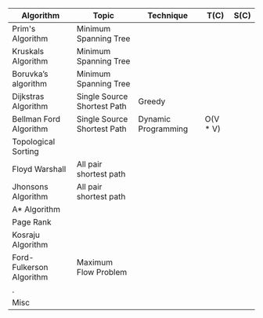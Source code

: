 
Algorithm | Topic | Technique | T(C) | S(C) | 
--- | --- | --- | --- | ---|
Prim's Algorithm | Minimum Spanning Tree | | |
Kruskals Algorithm | Minimum Spanning Tree | | |
Boruvka’s algorithm | Minimum Spanning Tree | | |
Dijkstras Algorithm | Single Source Shortest Path | Greedy | |
Bellman Ford Algorithm | Single Source Shortest Path | Dynamic Programming | O(V * V) |
Topological Sorting |  | | |
Floyd Warshall | All pair shortest path  | | |
Jhonsons Algorithm |  All pair shortest path| | |
A* Algorithm |  | | |
Page Rank |  | | |
Kosraju Algorithm |  | | |
Ford-Fulkerson Algorithm | Maximum Flow Problem  | | |
.  |    |   |  |  |
Misc |  | | |



